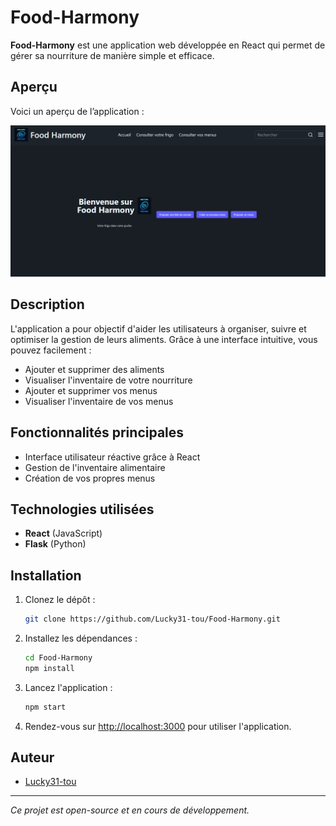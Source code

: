 # Food-Harmony

**Food-Harmony** est une application web développée en React qui permet de gérer sa nourriture de manière simple et efficace.

## Aperçu

Voici un aperçu de l’application :

![Aperçu](images/apercu.png)

## Description

L'application a pour objectif d'aider les utilisateurs à organiser, suivre et optimiser la gestion de leurs aliments. Grâce à une interface intuitive, vous pouvez facilement :

- Ajouter et supprimer des aliments
- Visualiser l'inventaire de votre nourriture
- Ajouter et supprimer vos menus
- Visualiser l'inventaire de vos menus

## Fonctionnalités principales

- Interface utilisateur réactive grâce à React
- Gestion de l'inventaire alimentaire
- Création de vos propres menus

## Technologies utilisées

- **React** (JavaScript)
- **Flask** (Python)

## Installation

1. Clonez le dépôt :
   ```bash
   git clone https://github.com/Lucky31-tou/Food-Harmony.git
   ```

2. Installez les dépendances :
   ```bash
   cd Food-Harmony
   npm install
   ```

3. Lancez l'application :
   ```bash
   npm start
   ```

4. Rendez-vous sur [http://localhost:3000](http://localhost:3000) pour utiliser l'application.

## Auteur

- [Lucky31-tou](https://github.com/Lucky31-tou)

---

*Ce projet est open-source et en cours de développement.*
